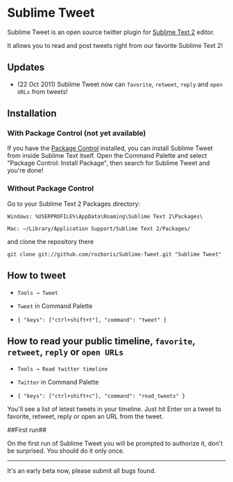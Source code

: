 # Sublime Tweet #

Sublime Tweet is an open source twitter plugin for [Sublime Text 2][sublime] editor. 

It allows you to read and post tweets right from our favorite Sublime Text 2!

## Updates ##

* (22 Oct 2011) Sublime Tweet now can `favorite`, `retweet`, `reply` and `open URLs` from tweets!

## Installation ##

### With Package Control (not yet available) ###

If you have the [Package Control][package_control] installed, you can install Sublime Tweet from inside Sublime Text itself. Open the Command Palette and select "Package Control: Install Package", then search for Sublime Tweet and you're done!

### Without Package Control ###

Go to your Sublime Text 2 Packages directory:

	Windows: %USERPROFILE%\AppData\Roaming\Sublime Text 2\Packages\

	Mac: ~/Library/Application Support/Sublime Text 2/Packages/	

and clone the repository there
	
	git clone git://github.com/rozboris/Sublime-Tweet.git "Sublime Tweet"


## How to tweet ##

* `Tools → Tweet`

* `Tweet` in Command Palette

* `{ "keys": ["ctrl+shift+t"], "command": "tweet" }`

## How to read your public timeline, `favorite`, `retweet`, `reply` or `open URLs` ##

* `Tools → Read twitter timeline`

* `Twitter` in Command Palette

* `{ "keys": ["ctrl+shift+c"], "command": "read_tweets" }`

You'll see a list of letest tweets in your timeline. Just hit Enter on a tweet to favorite, retweet, reply or open an URL from the tweet.

##First run##

On the first run of Sublime Tweet you will be prompted to authorize it, don't be surprised. You should do it only once.

---------

It's an early beta now, please submit all bugs found.

[sublime]: http://www.sublimetext.com/2
[package_control]: http://wbond.net/sublime_packages/package_control